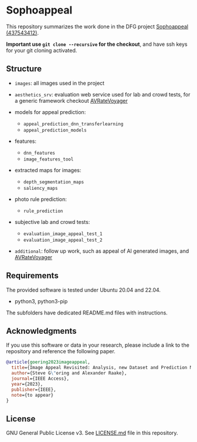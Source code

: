 # Sophoappeal
This repository summarizes the work done in the DFG project [Sophoappeal (437543412)](https://www.tu-ilmenau.de/universitaet/fakultaeten/fakultaet-elektrotechnik-und-informationstechnik/profil/institute-und-fachgebiete/fachgebiet-audiovisuelle-technik/forschung/dfg-projekt-sophoappeal). 

**Important use `git clone --recursive` for the checkout**, and have ssh keys for your git cloning activated.

## Structure

* `images`: all images used in the project

* `aesthetics_srv`: evaluation web service used for lab and crowd tests, for a generic framework checkout [AVRateVoyager](https://github.com/Telecommunication-Telemedia-Assessment/AVrateVoyager)

* models for appeal prediction:
    * `appeal_prediction_dnn_transferlearning`
    * `appeal_prediction_models`
* features:
    * `dnn_features`
    * `image_features_tool`
* extracted maps for images:
    * `depth_segmentation_maps`
    * `saliency_maps`
* photo rule prediction:
    * `rule_prediction`
* subjective lab and crowd tests:
    * `evaluation_image_appeal_test_1`
    * `evaluation_image_appeal_test_2`

* `additional`: follow up work, such as appeal of AI generated images, and [AVRateVoyager](https://github.com/Telecommunication-Telemedia-Assessment/AVrateVoyager)


## Requirements

The provided software is tested under Ubuntu 20.04 and 22.04.

* python3, python3-pip

The subfolders have dedicated README.md files with instructions.

## Acknowledgments

If you use this software or data in your research, please include a link to the repository and reference the following paper.

```bibtex
@article{goering2023imageappeal,
  title={Image Appeal Revisited: Analysis, new Dataset and Prediction Models},
  author={Steve G\"oring and Alexander Raake},
  journal={IEEE Access},
  year={2023},
  publisher={IEEE},
  note={to appear}
}
```

## License
GNU General Public License v3. See [LICENSE.md](./LICENSE.md) file in this repository.